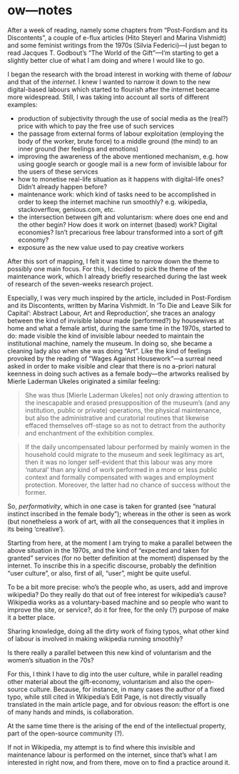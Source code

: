 # ow—notes

After a week of reading, namely some chapters from “Post-Fordism and its Discontents”, a couple of e-flux articles (Hito Steyerl and Marina Vishmidt) and some feminist writings from the 1970s (Silvia Federici)—I just began to read Jacques T. Godbout’s “The World of the Gift”—I’m starting to get a slightly better clue of what I am doing and where I would like to go.

I began the research with the broad interest in working with theme of *labour* and that of the *internet*.
I knew I wanted to narrow it down to the new digital-based labours which started to flourish after the internet became more widespread. Still, I was taking into account all sorts of different examples:
* production of subjectivity through the use of social media as the (real?) price with which to pay the free use of such services
* the passage from external forms of labour exploitation (employing the body of the worker, brute force) to a middle ground (the mind) to an inner ground (her feelings and emotions) 
* improving the awareness of the above mentioned mechanism, e.g. how using google search or google mail is a new form of invisible labour for the users of these services
* how to monetise real-life situation as it happens with digital-life ones? Didn’t already happen before?
* maintenance work: which kind of tasks need to be accomplished in order to keep the internet machine run smoothly?
e.g. wikipedia, stackoverflow, genious.com, etc.
* the intersection between gift and voluntarism: where does one end and the other begin? How does it work on internet (based) work? Digital economies? Isn’t precarious free labour transformed into a sort of gift economy?
* exposure as the new value used to pay creative workers

After this sort of mapping, I felt it was time to narrow down the theme to possibly one main focus. For this, I decided to pick the theme of the maintenance work, which I already briefly researched during the last week of research of the seven-weeks research project.

Especially, I was very much inspired by the article, included in Post-Fordism and its Discontents, written by Marina Vishmidt.
In ‘To Die and Leave Silk for Capital’: Abstract Labour, Art and Reproduction’, she traces an analogy between the kind of invisible labour made (performed?) by housewives at home and what a female artist, during the same time in the 1970s, started to do: made visible the kind of invisible labour needed to maintain the institutional machine, namely the museum.
In doing so, she became a cleaning lady also when she was doing “Art”. Like the kind of feelings provoked by the reading of “Wages Against Housework”—a surreal need asked in order to make visible and clear that there is no a-priori natural keenness in doing such actives as a female body—the artworks realised by Mierle Laderman Ukeles originated a similar feeling:

> She was thus [Mierle Laderman Ukeles] not only drawing attention to the inescapable and erased presupposition of the museum’s (and any institution, public or private) operations, the physical maintenance, but also the administrative and curatorial routines that likewise effaced themselves off-stage so as not to detract from the authority and enchantment of the exhibition complex.

> If the daily uncompensated labour performed by mainly women in the household could migrate to the museum and seek legitimacy as art, then it was no longer self-evident that this labour was any more ‘natural’ than any kind of work performed in a more or less public context and formally compensated with wages and employment protection. Moreover, the latter had no chance of success without the former.

So, *performativity*, which in one case is taken for granted (see “natural instinct inscribed in the female body”); whereas in the other is seen as work (but nonetheless a work of art, with all the consequences that it implies in its being ‘creative’).

Starting from here, at the moment I am trying to make a parallel between the above situation in the 1970s, and the kind of “expected and taken for granted” services (for no better definition at the moment) dispensed by the internet.
To inscribe this in a specific discourse, probably the definition “user culture”, or also, first of all, “user”, might be quite useful.

To be a bit more precise: who’s the people who, as users, add and improve wikipedia? Do they really do that out of free interest for wikipedia’s cause? Wikipedia works as a voluntary-based machine and so people who want to improve the site, or service?, do it for free, for the only (?) purpose of make it a better place.

Sharing knowledge, doing all the dirty work of fixing typos, what other kind of labour is involved in making wikipedia running smoothly?

Is there really a parallel between this new kind of voluntarism and the women’s situation in the 70s?

For this, I think I have to dig into the user culture, while in parallel reading other material about the gift-economy, voluntarism and also the open-source culture. Because, for instance, in many cases the author of a fixed typo, while still cited in Wikipedia’s Edit Page, is not directly visually translated in the main article page, and for obvious reason: the effort is one of many hands and minds, is collaboration.

At the same time there is the arising of the end of the intellectual property, part of the open-source community (?).

If not in Wikipedia, my attempt is to find where this invisible and maintenance labour is performed on the internet, since that’s what I am interested in right now, and from there, move on to find a practice around it.